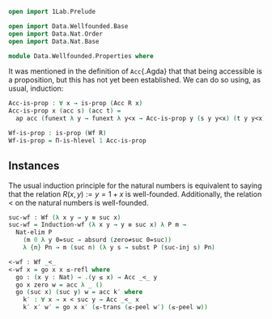 ```agda
open import 1Lab.Prelude

open import Data.Wellfounded.Base
open import Data.Nat.Order
open import Data.Nat.Base

module Data.Wellfounded.Properties where
```

It was mentioned in the definition of `Acc`{.Agda} that that being
accessible is a proposition, but this has not yet been established. We
can do so using, as usual, induction:

<!--
```agda
private variable
  ℓ : Level
  A B : Type ℓ
  R : A → A → Type ℓ
```
-->

```agda
Acc-is-prop : ∀ x → is-prop (Acc R x)
Acc-is-prop x (acc s) (acc t) =
  ap acc (funext λ y → funext λ y<x → Acc-is-prop y (s y y<x) (t y y<x))

Wf-is-prop : is-prop (Wf R)
Wf-is-prop = Π-is-hlevel 1 Acc-is-prop
```

## Instances

The usual induction principle for the natural numbers is equivalent to
saying that the relation $R(x,y) := y = 1+x$ is well-founded.
Additionally, the relation $<$ on the natural numbers is well-founded.

```agda
suc-wf : Wf (λ x y → y ≡ suc x)
suc-wf = Induction-wf (λ x y → y ≡ suc x) λ P m →
  Nat-elim P
    (m 0 λ y 0=suc → absurd (zero≠suc 0=suc))
    λ {n} Pn → m (suc n) (λ y s → subst P (suc-inj s) Pn)

<-wf : Wf _<_
<-wf x = go x x ≤-refl where
  go : (x y : Nat) → .(y ≤ x) → Acc _<_ y
  go x zero w = acc λ _ ()
  go (suc x) (suc y) w = acc k′ where
    k′ : ∀ x → x < suc y → Acc _<_ x
    k′ x′ w′ = go x x′ (≤-trans (≤-peel w′) (≤-peel w))
```
